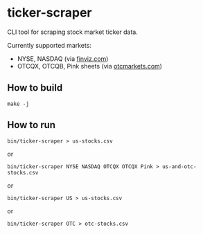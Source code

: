 # ticker-scraper

CLI tool for scraping stock market ticker data.

Currently supported markets:
 - NYSE, NASDAQ (via [finviz.com](https://finviz.com/))
 - OTCQX, OTCQB, Pink sheets (via [otcmarkets.com](https://otcmarkets.com/))


## How to build

    make -j


## How to run

    bin/ticker-scraper > us-stocks.csv

or

    bin/ticker-scraper NYSE NASDAQ OTCQX OTCQX Pink > us-and-otc-stocks.csv

or

    bin/ticker-scraper US > us-stocks.csv

or

    bin/ticker-scraper OTC > otc-stocks.csv
